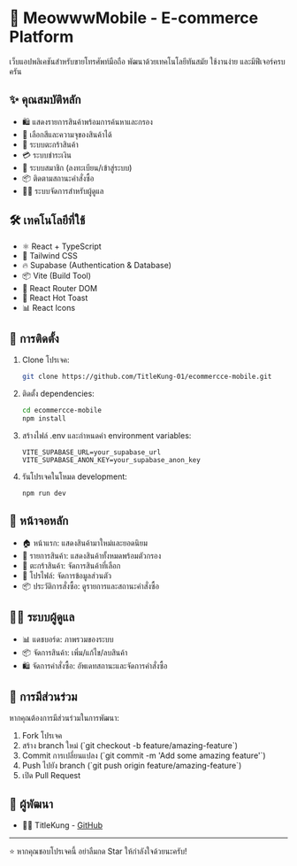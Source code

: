 # 📱 MeowwwMobile - E-commerce Platform

เว็บแอปพลิเคชันสำหรับขายโทรศัพท์มือถือ พัฒนาด้วยเทคโนโลยีทันสมัย ใช้งานง่าย และมีฟีเจอร์ครบครัน

## ✨ คุณสมบัติหลัก

- 🛍️ แสดงรายการสินค้าพร้อมการค้นหาและกรอง
- 🎨 เลือกสีและความจุของสินค้าได้
- 🛒 ระบบตะกร้าสินค้า
- 💳 ระบบชำระเงิน
- 👤 ระบบสมาชิก (ลงทะเบียน/เข้าสู่ระบบ)
- 📦 ติดตามสถานะคำสั่งซื้อ
- 👨‍💼 ระบบจัดการสำหรับผู้ดูแล

## 🛠️ เทคโนโลยีที่ใช้

- ⚛️ React + TypeScript
- 🎨 Tailwind CSS
- 🔥 Supabase (Authentication & Database)
- 📦 Vite (Build Tool)
- 🎯 React Router DOM
- 🍞 React Hot Toast
- 📊 React Icons

## 🚀 การติดตั้ง

1. Clone โปรเจค:
   ```bash
   git clone https://github.com/TitleKung-01/ecommercce-mobile.git
   ```

2. ติดตั้ง dependencies:
   ```bash
   cd ecommercce-mobile
   npm install
   ```

3. สร้างไฟล์ .env และกำหนดค่า environment variables:
   ```env
   VITE_SUPABASE_URL=your_supabase_url
   VITE_SUPABASE_ANON_KEY=your_supabase_anon_key
   ```

4. รันโปรเจคในโหมด development:
   ```bash
   npm run dev
   ```

## 📱 หน้าจอหลัก

- 🏠 หน้าแรก: แสดงสินค้ามาใหม่และยอดนิยม
- 📱 รายการสินค้า: แสดงสินค้าทั้งหมดพร้อมตัวกรอง
- 🛒 ตะกร้าสินค้า: จัดการสินค้าที่เลือก
- 👤 โปรไฟล์: จัดการข้อมูลส่วนตัว
- 📦 ประวัติการสั่งซื้อ: ดูรายการและสถานะคำสั่งซื้อ

## 👨‍💼 ระบบผู้ดูแล

- 📊 แดชบอร์ด: ภาพรวมของระบบ
- 📦 จัดการสินค้า: เพิ่ม/แก้ไข/ลบสินค้า
- 🛍️ จัดการคำสั่งซื้อ: อัพเดทสถานะและจัดการคำสั่งซื้อ

## 🤝 การมีส่วนร่วม

หากคุณต้องการมีส่วนร่วมในการพัฒนา:

1. Fork โปรเจค
2. สร้าง branch ใหม่ (\`git checkout -b feature/amazing-feature\`)
3. Commit การเปลี่ยนแปลง (\`git commit -m 'Add some amazing feature'\`)
4. Push ไปยัง branch (\`git push origin feature/amazing-feature\`)
5. เปิด Pull Request


## 👥 ผู้พัฒนา

- 👨‍💻 TitleKung - [GitHub](https://github.com/TitleKung-01)

---

⭐️ หากคุณชอบโปรเจคนี้ อย่าลืมกด Star ให้กำลังใจด้วยนะครับ!
